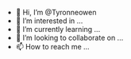 - 👋 Hi, I’m @Tyronneowen
- 👀 I’m interested in ...
- 🌱 I’m currently learning ...
- 💞️ I’m looking to collaborate on ...
- 📫 How to reach me ...

<!---
Tyronneowen/Tyronneowen is a ✨ special ✨ repository because its `README.md` (this file) appears on your GitHub profile.
You can click the Preview link to take a look at your changes.
--->
